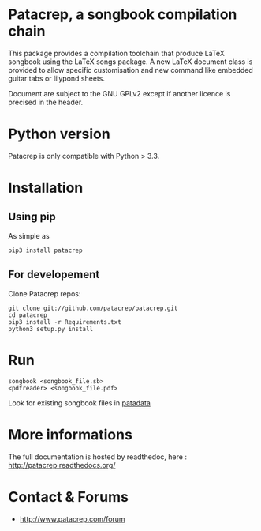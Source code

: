 # Patacrep, a songbook compilation chain

This package provides a compilation toolchain that produce LaTeX
songbook using the LaTeX songs package. A new LaTeX document class is
provided to allow specific customisation and new command like embedded
guitar tabs or lilypond sheets.

Document are subject to the GNU GPLv2 except if another licence
is precised in the header.

# Python version

Patacrep is only compatible with Python > 3.3.

# Installation

## Using pip

As simple as

```
pip3 install patacrep
```

## For developement

Clone Patacrep repos:

```
git clone git://github.com/patacrep/patacrep.git
cd patacrep
pip3 install -r Requirements.txt
python3 setup.py install
```

# Run

```
songbook <songbook_file.sb>
<pdfreader> <songbook_file.pdf>
```

Look for existing songbook files in [patadata](http://github.com/patacrep/patadata)

# More informations

The full documentation is hosted by readthedoc, here : http://patacrep.readthedocs.org/

# Contact & Forums

* http://www.patacrep.com/forum
